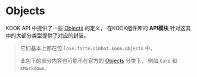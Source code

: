 # Objects

<include from="snippets.md" element-id="to-main-doc" />

KOOK API 中提供了一些 [Objects](https://developer.kookapp.cn/doc/objects) 的定义，
在KOOK组件库的 **API模块** 针对这其中的大部分类型提供了对应的封装。

> 它们基本上都在包 `love.forte.simbot.kook.objects` 中。
> 
> 此包下的部分内容也可能不在官方的 [Objects](https://developer.kookapp.cn/doc/objects) 分类下，
> 例如 `Card` 和 `KMarkdown`。


